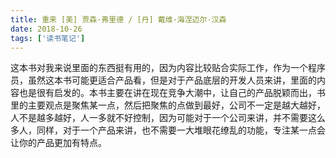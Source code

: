 ```yaml
---
title: 重来 [美] 贾森·弗里德 / [丹] 戴维·海涅迈尔·汉森
date: 2018-10-26
tags: ['读书笔记']
---
```


这本书对我来说里面的东西挺有用的，因为内容比较贴合实际工作，作为一个程序员，虽然这本书可能更适合产品看，但是对于产品底层的开发人员来讲，里面的内容也是很有启发的。本书主要在讲在现在竞争大潮中，让自己的产品脱颖而出，书里的主要观点是聚焦某一点，然后把聚焦的点做到最好，公司不一定是越大越好，人不是越多越好，人一多就不好控制，因为可能对于一个公司来讲，并不需要这么多人，同样，对于一个产品来讲，也不需要一大堆眼花缭乱的功能，专注某一点会让你的产品更加有特点。